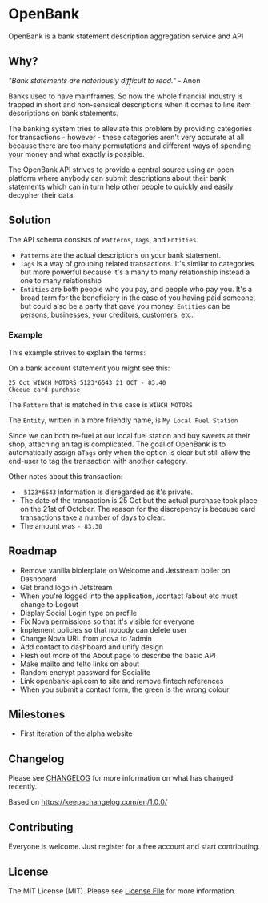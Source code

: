 # OpenBank

OpenBank is a bank statement description aggregation service and API

## Why?

_"Bank statements are notoriously difficult to read."_ - Anon

Banks used to have mainframes. So now the whole financial industry is trapped in short and non-sensical descriptions when it comes to line item descriptions on bank statements.

The banking system tries to alleviate this problem by providing categories for transactions - however - these categories aren't very accurate at all because there are too many permutations and different ways of spending your money and what exactly is possible.

The OpenBank API strives to provide a central source using an open platform where anybody can submit descriptions about their bank statements which can in turn help other people to quickly and easily decypher their data.

## Solution

The API schema consists of `Patterns`, `Tags`, and `Entities`.

- `Patterns` are the actual descriptions on your bank statement.
- `Tags` is a way of grouping related transactions. It's similar to categories but more powerful because it's a many to many relationship instead a one to many relationship
- `Entities` are both people who you pay, and people who pay you. It's a broad term for the beneficiery in the case of you having paid someone, but could also be a party that gave you money. `Entities` can be persons, businesses, your creditors, customers, etc.

### Example

This example strives to explain the terms:

On a bank account statement you might see this:

```
25 Oct WINCH MOTORS 5123*6543 21 OCT - 83.40
Cheque card purchase
```

The `Pattern` that is matched in this case is `WINCH MOTORS`

The `Entity`, written in a more friendly name, is `My Local Fuel Station`

Since we can both re-fuel at our local fuel station and buy sweets at their shop, attaching an tag is complicated. The goal of OpenBank is to automatically assign a`Tags` only when the option is clear but still allow the end-user to tag the transaction with another category.

Other notes about this transaction:

- ` 5123*6543` information is disregarded as it's private.
- The date of the transaction is 25 Oct but the actual purchase took place on the 21st of October. The reason for the discrepency is because card transactions take a number of days to clear.
- The amount was `- 83.30`

## Roadmap

- Remove vanilla biolerplate on Welcome and Jetstream boiler on Dashboard
- Get brand logo in Jetstream
- When you're logged into the application, /contact /about etc must change to Logout
- Display Social Login type on profile
- Fix Nova permissions so that it's visible for everyone
- Implement policies so that nobody can delete user
- Change Nova URL from /nova to /admin
- Add contact to dashboard and unify design
- Flesh out more of the About page to describe the basic API
- Make mailto and telto links on about
- Random encrypt password for Socialite
- Link openbank-api.com to site and remove fintech references
- When you submit a contact form, the green is the wrong colour

## Milestones

- First iteration of the alpha website

## Changelog

Please see [CHANGELOG](CHANGELOG.md) for more information on what has changed recently.

Based on https://keepachangelog.com/en/1.0.0/

## Contributing

Everyone is welcome. Just register for a free account and start contributing.

## License

The MIT License (MIT). Please see [License File](LICENSE.md) for more information.